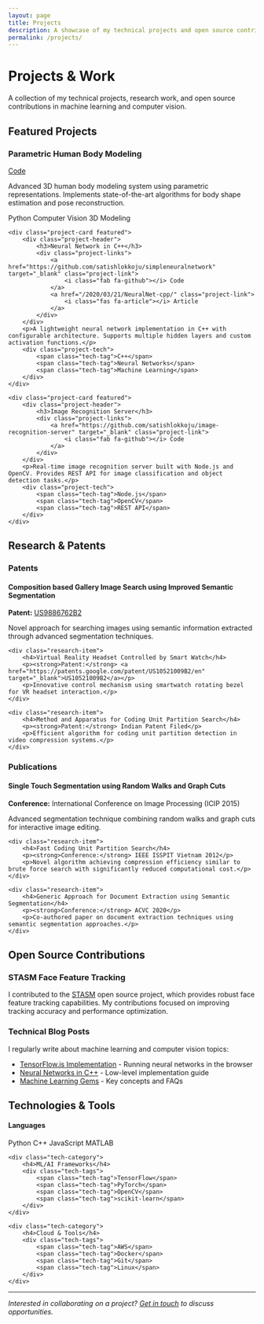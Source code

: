 ```yaml
---
layout: page
title: Projects
description: A showcase of my technical projects and open source contributions
permalink: /projects/
---
```


<div class="projects-hero">
    <h1>Projects & Work</h1>
    <p class="lead">A collection of my technical projects, research work, and open source contributions in machine learning and computer vision.</p>
</div>

## Featured Projects

<div class="projects-grid">
    <div class="project-card featured">
        <div class="project-header">
            <h3>Parametric Human Body Modeling</h3>
            <div class="project-links">
                <a href="https://github.com/satishlokkoju/parametric-human-body" target="_blank" class="project-link">
                    <i class="fab fa-github"></i> Code
                </a>
            </div>
        </div>
        <p>Advanced 3D human body modeling system using parametric representations. Implements state-of-the-art algorithms for body shape estimation and pose reconstruction.</p>
        <div class="project-tech">
            <span class="tech-tag">Python</span>
            <span class="tech-tag">Computer Vision</span>
            <span class="tech-tag">3D Modeling</span>
        </div>
    </div>
    
    <div class="project-card featured">
        <div class="project-header">
            <h3>Neural Network in C++</h3>
            <div class="project-links">
                <a href="https://github.com/satishlokkoju/simpleneuralnetwork" target="_blank" class="project-link">
                    <i class="fab fa-github"></i> Code
                </a>
                <a href="/2020/03/21/NeuralNet-cpp/" class="project-link">
                    <i class="fas fa-article"></i> Article
                </a>
            </div>
        </div>
        <p>A lightweight neural network implementation in C++ with configurable architecture. Supports multiple hidden layers and custom activation functions.</p>
        <div class="project-tech">
            <span class="tech-tag">C++</span>
            <span class="tech-tag">Neural Networks</span>
            <span class="tech-tag">Machine Learning</span>
        </div>
    </div>
    
    <div class="project-card featured">
        <div class="project-header">
            <h3>Image Recognition Server</h3>
            <div class="project-links">
                <a href="https://github.com/satishlokkoju/image-recognition-server" target="_blank" class="project-link">
                    <i class="fab fa-github"></i> Code
                </a>
            </div>
        </div>
        <p>Real-time image recognition server built with Node.js and OpenCV. Provides REST API for image classification and object detection tasks.</p>
        <div class="project-tech">
            <span class="tech-tag">Node.js</span>
            <span class="tech-tag">OpenCV</span>
            <span class="tech-tag">REST API</span>
        </div>
    </div>
</div>

## Research & Patents

### Patents

<div class="research-grid">
    <div class="research-item">
        <h4>Composition based Gallery Image Search using Improved Semantic Segmentation</h4>
        <p><strong>Patent:</strong> <a href="https://patents.google.com/patent/US9886762B2/en" target="_blank">US9886762B2</a></p>
        <p>Novel approach for searching images using semantic information extracted through advanced segmentation techniques.</p>
    </div>
    
    <div class="research-item">
        <h4>Virtual Reality Headset Controlled by Smart Watch</h4>
        <p><strong>Patent:</strong> <a href="https://patents.google.com/patent/US10521009B2/en" target="_blank">US10521009B2</a></p>
        <p>Innovative control mechanism using smartwatch rotating bezel for VR headset interaction.</p>
    </div>
    
    <div class="research-item">
        <h4>Method and Apparatus for Coding Unit Partition Search</h4>
        <p><strong>Patent:</strong> Indian Patent Filed</p>
        <p>Efficient algorithm for coding unit partition detection in video compression systems.</p>
    </div>
</div>

### Publications

<div class="research-grid">
    <div class="research-item">
        <h4>Single Touch Segmentation using Random Walks and Graph Cuts</h4>
        <p><strong>Conference:</strong> International Conference on Image Processing (ICIP 2015)</p>
        <p>Advanced segmentation technique combining random walks and graph cuts for interactive image editing.</p>
    </div>
    
    <div class="research-item">
        <h4>Fast Coding Unit Partition Search</h4>
        <p><strong>Conference:</strong> IEEE ISSPIT Vietnam 2012</p>
        <p>Novel algorithm achieving compression efficiency similar to brute force search with significantly reduced computational cost.</p>
    </div>
    
    <div class="research-item">
        <h4>Generic Approach for Document Extraction using Semantic Segmentation</h4>
        <p><strong>Conference:</strong> ACVC 2020</p>
        <p>Co-authored paper on document extraction techniques using semantic segmentation approaches.</p>
    </div>
</div>

## Open Source Contributions

### STASM Face Feature Tracking
I contributed to the [STASM](http://www.milbo.users.sonic.net/stasm/) open source project, which provides robust face feature tracking capabilities. My contributions focused on improving tracking accuracy and performance optimization.

### Technical Blog Posts

I regularly write about machine learning and computer vision topics:

- [TensorFlow.js Implementation](/2018/09/05/tfjs/) - Running neural networks in the browser
- [Neural Networks in C++](/2020/03/21/NeuralNet-cpp/) - Low-level implementation guide
- [Machine Learning Gems](/2022/11/22/MachineLearning-Gems/) - Key concepts and FAQs

## Technologies & Tools

<div class="tech-grid">
    <div class="tech-category">
        <h4>Languages</h4>
        <div class="tech-tags">
            <span class="tech-tag">Python</span>
            <span class="tech-tag">C++</span>
            <span class="tech-tag">JavaScript</span>
            <span class="tech-tag">MATLAB</span>
        </div>
    </div>
    
    <div class="tech-category">
        <h4>ML/AI Frameworks</h4>
        <div class="tech-tags">
            <span class="tech-tag">TensorFlow</span>
            <span class="tech-tag">PyTorch</span>
            <span class="tech-tag">OpenCV</span>
            <span class="tech-tag">scikit-learn</span>
        </div>
    </div>
    
    <div class="tech-category">
        <h4>Cloud & Tools</h4>
        <div class="tech-tags">
            <span class="tech-tag">AWS</span>
            <span class="tech-tag">Docker</span>
            <span class="tech-tag">Git</span>
            <span class="tech-tag">Linux</span>
        </div>
    </div>
</div>

---

*Interested in collaborating on a project? [Get in touch](/contact) to discuss opportunities.*